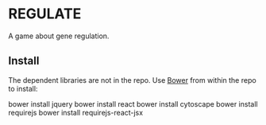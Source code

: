 REGULATE
========

A game about gene regulation.

Install
-------
The dependent libraries are not in the repo. Use [Bower](https://bower.io/) from within the repo to install:

  bower install jquery
	bower install react
	bower install cytoscape
	bower install requirejs
	bower install requirejs-react-jsx
